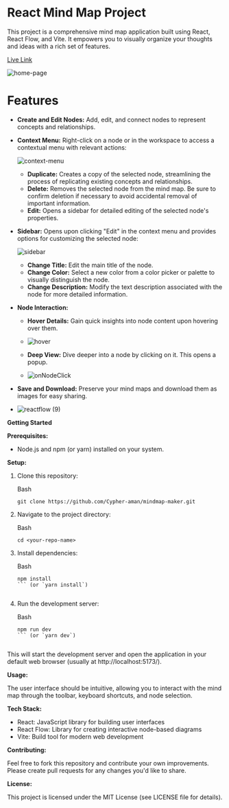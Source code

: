 
# React Mind Map Project

This project is a comprehensive mind map application built using React, React Flow, and Vite. It empowers you to visually organize your thoughts and ideas with a rich set of features.

[Live Link](https://master--radiant-buttercream-687b13.netlify.app/)

![home-page](https://github.com/Cypher-aman/mindmap-maker/assets/71575102/d7194824-86f7-47ea-b350-aa06bb13d228)


# Features

-   **Create and Edit Nodes:**  Add, edit, and connect nodes to represent concepts and relationships.
-   **Context Menu:**  Right-click on a node or in the workspace to access a contextual menu with relevant actions:
  
    ![context-menu](https://github.com/Cypher-aman/mindmap-maker/assets/71575102/2c11524a-8ec9-404b-903f-46afb8e2dc3c)
    -   **Duplicate:**  Creates a copy of the selected node, streamlining the process of replicating existing concepts and relationships. 
    -   **Delete:**  Removes the selected node from the mind map. Be sure to confirm deletion if necessary to avoid accidental removal of important information.
    -   **Edit:**  Opens a sidebar for detailed editing of the selected node's properties.
-  **Sidebar:**  Opens upon clicking "Edit" in the context menu and provides options for customizing the selected node:
  
   ![sidebar](https://github.com/Cypher-aman/mindmap-maker/assets/71575102/b3807aeb-4641-45d8-ad9d-282e4f697661)
    -   **Change Title:**  Edit the main title of the node. 
    -   **Change Color:**  Select a new color from a color picker or palette to visually distinguish the node. 
    -   **Change Description:**  Modify the text description associated with the node for more detailed information.
-   **Node Interaction:**
    -   **Hover Details:**  Gain quick insights into node content upon hovering over them.
    -   ![hover](https://github.com/Cypher-aman/mindmap-maker/assets/71575102/f866dc8a-5afd-493a-b72e-b919a15b2a6d)

    -   **Deep View:**  Dive deeper into a node by clicking on it. This opens a popup.
    -   ![onNodeClick](https://github.com/Cypher-aman/mindmap-maker/assets/71575102/2290f17c-81eb-47f3-8c97-f34645316957)

-   **Save and Download:**  Preserve your mind maps and download them as images for easy sharing.
-   ![reactflow (9)](https://github.com/Cypher-aman/mindmap-maker/assets/71575102/ea71a71e-0726-4bb2-b61a-7a95be9676b6)


**Getting Started**

**Prerequisites:**

-   Node.js and npm (or yarn) installed on your system.

**Setup:**

1.  Clone this repository:
    
    Bash
    
    ```
    git clone https://github.com/Cypher-aman/mindmap-maker.git
    
    ```
    
   
    

    
2.  Navigate to the project directory:
    
    Bash
    
    ```
    cd <your-repo-name>
    
    ```
    


    
3.  Install dependencies:
    
    Bash
    
    ```
    npm install
    ``` (or `yarn install`)
    
    
    ```
    

    

    
4.  Run the development server:
    
    Bash
    
    ```
    npm run dev
    ``` (or `yarn dev`)
    
    
    ```
    


    

This will start the development server and open the application in your default web browser (usually at http://localhost:5173/).

**Usage:**

The user interface should be intuitive, allowing you to interact with the mind map through the toolbar, keyboard shortcuts, and node selection.

**Tech Stack:**

-   React: JavaScript library for building user interfaces
-   React Flow: Library for creating interactive node-based diagrams
-   Vite: Build tool for modern web development

**Contributing:**

Feel free to fork this repository and contribute your own improvements. Please create pull requests for any changes you'd like to share.

**License:**

This project is licensed under the MIT License (see LICENSE file for details).
